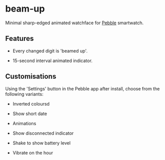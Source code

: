 # beam-up

Minimal sharp-edged animated watchface for [Pebble](https://getpebble.com) smartwatch.

## Features

* Every changed digit is 'beamed up'.

* 15-second interval animated indicator.

## Customisations

Using the 'Settings' button in the Pebble app after install, choose from the following variants:

* Inverted coloursd

* Show short date

* Animations

* Show disconnected indicator

* Shake to show battery level

* Vibrate on the hour